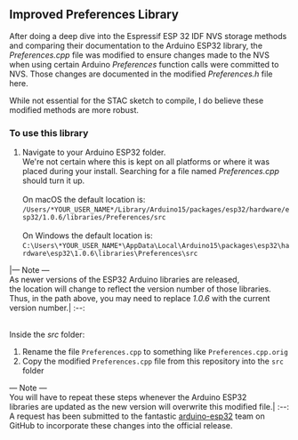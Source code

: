 ## Improved Preferences Library
After doing a deep dive into the Espressif ESP 32 IDF NVS storage methods and comparing their documentation to the Arduino ESP32 library, the *Preferences.cpp* file was modified to ensure changes made to the NVS when using certain Arduino *Preferences* function calls were committed to NVS. Those changes are documented in the modified *Preferences.h* file here.

While not essential for the STAC sketch to compile, I do believe these modified methods are more robust.

### To use this library
1. Navigate to your Arduino ESP32 folder.<br>
We're not certain where this is kept on all platforms or where it was placed during your install. Searching for a file named *Preferences.cpp* should turn it up.<br><br>On macOS the default location is:<br>
`/Users/*YOUR_USER_NAME*/Library/Arduino15/packages/esp32/hardware/esp32/1.0.6/libraries/Preferences/src`<br><br>On Windows the default location is:<br>
`C:\Users\*YOUR_USER_NAME*\AppData\Local\Arduino15\packages\esp32\hardware\esp32\1.0.6\libraries\Preferences\src`<br>

|&mdash; Note &mdash;<br>As newer versions of the ESP32 Arduino libraries are released,<br>the location will change to reflect the version number of those libraries.<br>Thus, in the path above, you may need to replace *1.0.6* with the current version number.|
:--:  
<br>

Inside the *src* folder:

1. Rename the file `Preferences.cpp` to something like `Preferences.cpp.orig`
1. Copy the modified `Preferences.cpp` file from this repository into the `src` folder

&mdash; Note &mdash;<br>You will have to repeat these steps whenever the Arduino ESP32 <br>libraries are updated as the new version will overwrite this modified file.|
:--:
<br>
A request has been submitted to the fantastic [arduino-esp32](https://github.com/espressif/arduino-esp32) team on GitHub to incorporate these changes into the official release.

